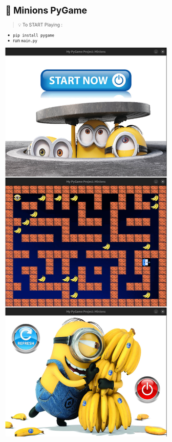# 🧩 Minions PyGame

>💡 To START Playing :

- `pip install pygame`
- run `main.py`


![my_projects](images/1.png)
![my_projects](images/2.png)
![my_projects](images/3.png)
